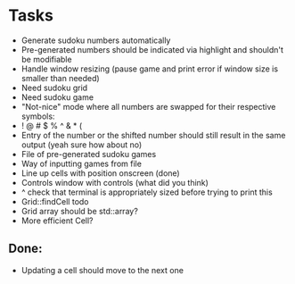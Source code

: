 # Tasks
- Generate sudoku numbers automatically
- Pre-generated numbers should be indicated via highlight and shouldn't be modifiable
- Handle window resizing (pause game and print error if window size is smaller than needed)
- Need sudoku grid
- Need sudoku game
- "Not-nice" mode where all numbers are swapped for their respective symbols:
- ! @ # $ % ^ & * (
- Entry of the number or the shifted number should still result in the same output (yeah sure how about no)
- File of pre-generated sudoku games
- Way of inputting games from file
- Line up cells with position onscreen (done)
- Controls window with controls (what did you think)
- ^ check that terminal is appropriately sized before trying to print this
- Grid::findCell todo
- Grid array should be std::array?
- More efficient Cell?

## Done:
- Updating a cell should move to the next one